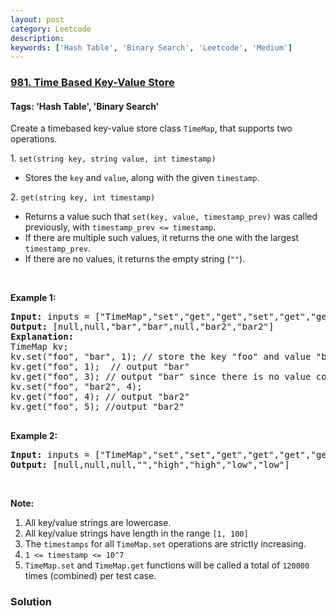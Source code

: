 ```yaml
---
layout: post
category: Leetcode
description: 
keywords: ['Hash Table', 'Binary Search', 'Leetcode', 'Medium']
---
```

### [981. Time Based Key-Value Store](https://leetcode.com/problems/time-based-key-value-store)

#### Tags: 'Hash Table', 'Binary Search'

<div class="content__u3I1 question-content__JfgR"><div><p>Create a timebased key-value store class <code>TimeMap</code>, that supports two operations.</p>
<p>1. <code>set(string key, string value, int timestamp)</code></p>
<ul>
<li>Stores the <code>key</code> and <code>value</code>, along with the given <code>timestamp</code>.</li>
</ul>
<p>2. <code>get(string key, int timestamp)</code></p>
<ul>
<li>Returns a value such that <code>set(key, value, timestamp_prev)</code> was called previously, with <code>timestamp_prev &lt;= timestamp</code>.</li>
<li>If there are multiple such values, it returns the one with the largest <code>timestamp_prev</code>.</li>
<li>If there are no values, it returns the empty string (<code>""</code>).</li>
</ul>
<p> </p>
<div>
<p><strong>Example 1:</strong></p>
<pre><strong>Input: </strong>inputs = <span id="example-input-1-1">["TimeMap","set","get","get","set","get","get"]</span>, inputs = <span id="example-input-1-2">[[],["foo","bar",1],["foo",1],["foo",3],["foo","bar2",4],["foo",4],["foo",5]]</span>
<strong>Output: </strong><span id="example-output-1">[null,null,"bar","bar",null,"bar2","bar2"]</span>
<strong>Explanation: </strong><span id="example-output-1">  
TimeMap kv;   
kv.set("foo", "bar", 1); // store the key "foo" and value "bar" along with timestamp = 1   
kv.get("foo", 1);  // output "bar"   
kv.get("foo", 3); // output "bar" since there is no value corresponding to foo at timestamp 3 and timestamp 2, then the only value is at timestamp 1 ie "bar"   
kv.set("foo", "bar2", 4);   
kv.get("foo", 4); // output "bar2"   
kv.get("foo", 5); //output "bar2"   
</span>
</pre>
<div>
<p><strong>Example 2:</strong></p>
<pre><strong>Input: </strong>inputs = <span id="example-input-2-1">["TimeMap","set","set","get","get","get","get","get"]</span>, inputs = <span id="example-input-2-2">[[],["love","high",10],["love","low",20],["love",5],["love",10],["love",15],["love",20],["love",25]]</span>
<strong>Output: </strong><span id="example-output-2">[null,null,null,"","high","high","low","low"]</span>
</pre>
</div>
</div>
<p> </p>
<p><strong>Note:</strong></p>
<ol>
<li>All key/value strings are lowercase.</li>
<li>All key/value strings have length in the range <code>[1, 100]</code></li>
<li>The <code>timestamps</code> for all <code>TimeMap.set</code> operations are strictly increasing.</li>
<li><code>1 &lt;= timestamp &lt;= 10^7</code></li>
<li><code>TimeMap.set</code> and <code>TimeMap.get</code> functions will be called a total of <code>120000</code> times (combined) per test case.</li>
</ol>
</div></div>

### Solution
